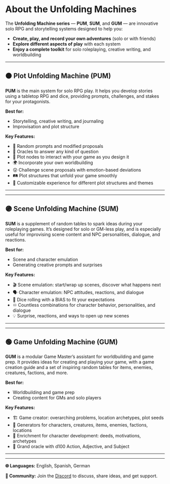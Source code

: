 

# About the Unfolding Machines

The **Unfolding Machine series** — **PUM**, **SUM**, and **GUM** — are innovative solo RPG and storytelling systems designed to help you:

- **Create, play, and record your own adventures** (solo or with friends)
- **Explore different aspects of play** with each system
- **Enjoy a complete toolkit** for solo roleplaying, creative writing, and worldbuilding

---


## 🟤 Plot Unfolding Machine (**PUM**)

**PUM** is the main system for solo RPG play. It helps you develop stories using a tabletop RPG and dice, providing prompts, challenges, and stakes for your protagonists.

**Best for:**

- Storytelling, creative writing, and journaling
- Improvisation and plot structure


**Key Features:**

- 🎲 Random prompts and modified proposals
- 🔮 Oracles to answer any kind of question
- 🧩 Plot nodes to interact with your game as you design it
- 🌍 Incorporate your own worldbuilding
- 😲 Challenge scene proposals with emotion-based deviations
- 🛤️ Plot structures that unfold your game smoothly
- 🎨 Customizable experience for different plot structures and themes


---

---


## 🟣 Scene Unfolding Machine (**SUM**)

**SUM** is a supplement of random tables to spark ideas during your roleplaying games. It’s designed for solo or GM-less play, and is especially useful for improvising scene content and NPC personalities, dialogue, and reactions.

**Best for:**

- Scene and character emulation
- Generating creative prompts and surprises


**Key Features:**

- 🎬 Scene emulation: start/wrap up scenes, discover what happens next
- 🗣️ Character emulation: NPC attitudes, reactions, and dialogue
- 🎲 Dice rolling with a BIAS to fit your expectations
- ♾️ Countless combinations for character behavior, personalities, and dialogue
- 💡 Surprise, reactions, and ways to open up new scenes


---

---


## 🟢 Game Unfolding Machine (**GUM**)

**GUM** is a modular Game Master’s assistant for worldbuilding and game prep. It provides ideas for creating and playing your game, with a game creation guide and a set of inspiring random tables for items, enemies, creatures, factions, and more.

**Best for:**

- Worldbuilding and game prep
- Creating content for GMs and solo players


**Key Features:**

- 🏗️ Game creator: overarching problems, location archetypes, plot seeds
- 👤 Generators for characters, creatures, items, enemies, factions, locations
- 🧠 Enrichment for character development: deeds, motivations, archetypes
- 🎲 Grand oracle with d100 Action, Adjective, and Subject


---

---


**🌐 Languages:** English, Spanish, German

**💬 Community:** Join the [Discord](https://discord.gg/k2rQMa33Kq) to discuss, share ideas, and get support.
